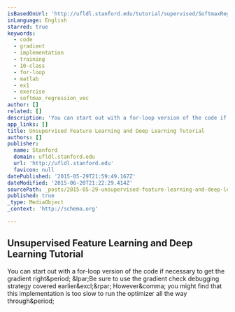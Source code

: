 ```yaml
---
isBasedOnUrl: 'http://ufldl.stanford.edu/tutorial/supervised/SoftmaxRegression/'
inLanguage: English
starred: true
keywords:
  - code
  - gradient
  - implementation
  - training
  - 10-class
  - for-loop
  - matlab
  - ex1
  - exercise
  - softmax_regression_vec
author: []
related: []
description: 'You can start out with a for-loop version of the code if necessary to get the gradient right. (Be sure to use the gradient check debugging strategy covered earlier!) However, you might find that this implementation is too slow to run the optimizer all the way through.'
app_links: []
title: Unsupervised Feature Learning and Deep Learning Tutorial
authors: []
publisher:
  name: Stanford
  domain: ufldl.stanford.edu
  url: 'http://ufldl.stanford.edu'
  favicon: null
datePublished: '2015-05-29T21:59:49.167Z'
dateModified: '2015-06-20T21:22:29.414Z'
sourcePath: _posts/2015-05-29-unsupervised-feature-learning-and-deep-learning-tutorial.md
published: true
_type: MediaObject
_context: 'http://schema.org'

---
```

<article style=""><h1>Unsupervised Feature Learning and Deep Learning Tutorial</h1><p>You can start out with a for-loop version of the code if necessary to get the gradient right&amp;period; &amp;lpar;Be sure to use the gradient check debugging strategy covered earlier&amp;excl;&amp;rpar; However&amp;comma; you might find that this implementation is too slow to run the optimizer all the way through&amp;period;</p></article>